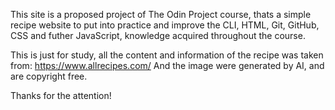 This site is a proposed project of The Odin Project course, thats a simple recipe website to put into practice and improve the CLI, HTML, Git, GitHub, CSS and futher  JavaScript, knowledge acquired throughout the course.

This is just for study, all the content and information of the recipe was taken from: https://www.allrecipes.com/ And the image were generated by AI, and are copyright free.

Thanks for the attention!